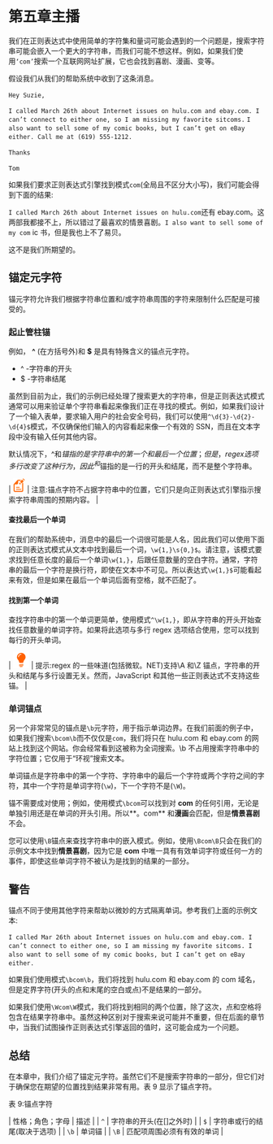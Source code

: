 # 第五章主播

我们在正则表达式中使用简单的字符集和量词可能会遇到的一个问题是，搜索字符串可能会嵌入一个更大的字符串，而我们可能不想这样。例如，如果我们使用`‘com’`搜索一个互联网网址扩展，它也会找到喜剧、漫画、变等。

假设我们从我们的帮助系统中收到了这条消息。

`Hey Suzie,`

`I called March 26th about Internet issues on hulu.com and ebay.com. I can’t connect to either one, so I am missing my favorite sitcoms.` `I also want to sell some of my comic books, but I can’t get on eBay either. Call me at (619) 555-1212.`

`Thanks`

`Tom`

如果我们要求正则表达式引擎找到模式`com`(全局且不区分大小写)，我们可能会得到下面的结果:

`I called March 26th about Internet issues on hulu.com`还有 ebay.com。这两部我都接不上，所以错过了最喜欢的情景喜剧。`I also want to sell some of my com` ic 书，但是我也上不了易贝。

这不是我们所期望的。

## 锚定元字符

锚元字符允许我们根据字符串位置和/或字符串周围的字符来限制什么匹配是可接受的。

### 起止管柱锚

例如， **^** (在方括号外)和 **$** 是具有特殊含义的锚点元字符。

*   ^ -字符串的开头
*   $ -字符串结尾

虽然到目前为止，我们的示例已经处理了搜索更大的字符串，但是正则表达式模式通常可以用来验证单个字符串看起来像我们正在寻找的模式。例如，如果我们设计了一个输入表单，要求输入用户的社会安全号码，我们可以使用`^\d{3}-\d{2}-\d{4}$`模式，不仅确保他们输入的内容看起来像一个有效的 SSN，而且在文本字段中没有输入任何其他内容。

默认情况下，^和$锚指的是字符串中的第一个和最后一个位置；但是，regex 选项多行改变了这种行为，因此^和$锚指的是一行的开头和结尾，而不是整个字符串。

| ![](img/note.png) | 注意:锚点字符不占据字符串中的位置，它们只是向正则表达式引擎指示搜索字符串周围的预期内容。 |

#### 查找最后一个单词

在我们的帮助系统中，消息中的最后一个词很可能是人名，因此我们可以使用下面的正则表达式模式从文本中找到最后一个词，`\w{1,}\s{0,}$`。请注意，该模式要求找到任意长度的最后一个单词`\w{1,}`，后跟任意数量的空白字符。通常，字符串的最后一个字符是换行符，即使在文本中不可见。所以表达式`\w{1,}$`可能看起来有效，但是如果在最后一个单词后面有空格，就不匹配了。

#### 找到第一个单词

查找字符串中的第一个单词更简单，使用模式`^\w{1,}`，即从字符串的开头开始查找任意数量的单词字符。如果将此选项与多行 regex 选项结合使用，您可以找到每行的开头单词。

| ![](img/tip.png) | 提示:regex 的一些味道(包括微软。NET)支持\A 和\Z 锚点，字符串的开头和结尾与多行设置无关。然而，JavaScript 和其他一些正则表达式不支持这些锚。 |

### 单词锚点

另一个非常常见的锚点是`\b`元字符，用于指示单词边界。在我们前面的例子中，如果我们搜索`\bcom\b`而不仅仅是`com`，我们将只在 hulu.com 和 ebay.com 的网站上找到这个网站。你会经常看到这被称为全词搜索。\b 不占用搜索字符串中的字符位置；它仅用于“环视”搜索文本。

单词锚点是字符串中的第一个字符、字符串中的最后一个字符或两个字符之间的字符，其中一个字符是单词字符(`\w`)，下一个字符不是(`\W`)。

锚不需要成对使用；例如，使用模式`\bcom`可以找到对 **com** 的任何引用，无论是单独引用还是在单词的开头引用。所以**。com** 和**漫画**会匹配，但是**情景喜剧**不会。

您可以使用`\B`锚点来查找字符串中的嵌入模式。例如，使用`\Bcom\B`只会在我们的示例文本中找到**情景喜剧**，因为它是 **com** 中唯一具有有效单词字符或任何一方的事件，即使这些单词字符不被认为是找到的结果的一部分。

## 警告

锚点不同于使用其他字符来帮助以微妙的方式隔离单词。参考我们上面的示例文本:

`I called Mar 26th about Internet issues on hulu.com and ebay.com. I can’t connect to either one, so I am missing my favorite sitcoms. I also want to sell some of my comic books, but I can’t get on eBay either.`

如果我们使用模式`\bcom\b`，我们将找到 hulu.com 和 ebay.com 的 com 域名，但是定界字符(开头的点和末尾的空白或点)不是结果的一部分。

如果我们使用`\Wcom\W`模式，我们将找到相同的两个位置，除了这次，点和空格将包含在结果字符串中。虽然这种区别对于搜索来说可能并不重要，但在后面的章节中，当我们试图操作正则表达式引擎返回的值时，这可能会成为一个问题。

## 总结

在本章中，我们介绍了锚定元字符。虽然它们不是搜索字符串的一部分，但它们对于确保您在期望的位置找到结果非常有用。表 9 显示了锚点字符。

表 9:锚点字符

| 性格；角色；字母 | 描述 |
| `^` | 字符串的开头(在[]之外时) |
| `$` | 字符串或行的结尾(取决于选项) |
| `\b` | 单词锚 |
| `\B` | 匹配项周围必须有有效的单词 |